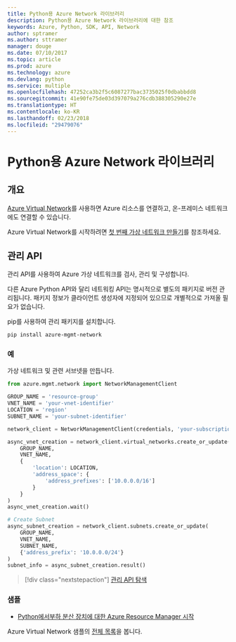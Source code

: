 ```yaml
---
title: Python용 Azure Network 라이브러리
description: Python용 Azure Network 라이브러리에 대한 참조
keywords: Azure, Python, SDK, API, Network
author: sptramer
ms.author: sttramer
manager: douge
ms.date: 07/10/2017
ms.topic: article
ms.prod: azure
ms.technology: azure
ms.devlang: python
ms.service: multiple
ms.openlocfilehash: 47252ca3b2f5c6087277bac3735025f0dbabbdd8
ms.sourcegitcommit: 41e90fe75de03d397079a276cdb388305290e27e
ms.translationtype: HT
ms.contentlocale: ko-KR
ms.lasthandoff: 02/23/2018
ms.locfileid: "29479076"
---
```

# <a name="azure-network-libraries-for-python"></a>Python용 Azure Network 라이브러리

## <a name="overview"></a>개요

[Azure Virtual Network](/azure/virtual-network/virtual-networks-overview)를 사용하면 Azure 리소스를 연결하고, 온-프레미스 네트워크에도 연결할 수 있습니다.

Azure Virtual Network를 시작하려면 [첫 번째 가상 네트워크 만들기](/azure/virtual-network/virtual-network-get-started-vnet-subnet)를 참조하세요.

## <a name="management-apis"></a>관리 API

관리 API를 사용하여 Azure 가상 네트워크를 검사, 관리 및 구성합니다.

다른 Azure Python API와 달리 네트워킹 API는 명시적으로 별도의 패키지로 버전 관리됩니다. 패키지 정보가 클라이언트 생성자에 지정되어 있으므로 개별적으로 가져올 필요가 없습니다.

pip를 사용하여 관리 패키지를 설치합니다.

```bash
pip install azure-mgmt-network
```

### <a name="example"></a>예

가상 네트워크 및 관련 서브넷을 만듭니다.

```python
from azure.mgmt.network import NetworkManagementClient

GROUP_NAME = 'resource-group'
VNET_NAME = 'your-vnet-identifier'
LOCATION = 'region'
SUBNET_NAME = 'your-subnet-identifier'

network_client = NetworkManagementClient(credentials, 'your-subscription-id')

async_vnet_creation = network_client.virtual_networks.create_or_update(
    GROUP_NAME,
    VNET_NAME,
    {
        'location': LOCATION,
        'address_space': {
            'address_prefixes': ['10.0.0.0/16']
        }
    }
)
async_vnet_creation.wait()

# Create Subnet
async_subnet_creation = network_client.subnets.create_or_update(
    GROUP_NAME,
    VNET_NAME,
    SUBNET_NAME,
    {'address_prefix': '10.0.0.0/24'}
)
subnet_info = async_subnet_creation.result()
```

> [!div class="nextstepaction"]
> [관리 API 탐색](/python/api/overview/azure/network/management)

### <a name="samples"></a>샘플

* [Python에서부하 분산 장치에 대한 Azure Resource Manager 시작](https://azure.microsoft.com/en-us/resources/samples/network-python-manage-loadbalancer/)

Azure Virtual Network 샘플의 [전체 목록](https://azure.microsoft.com/en-us/resources/samples/?platform=python&term=virtual%20network)을 봅니다.
